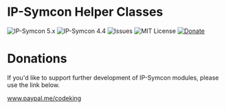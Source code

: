 # IP-Symcon Helper Classes
![IP-Symcon 5.x](https://img.shields.io/badge/IP--Symcon-5.x-blue.svg)
![IP-Symcon 4.4](https://img.shields.io/badge/IP--Symcon-4.4-blue.svg)
![Issues](https://img.shields.io/github/issues/CodeKing/de.codeking.symcon.helpers.svg)
![MIT License](https://img.shields.io/github/license/CodeKing/de.codeking.symcon.helpers.svg)
<a href="https://www.paypal.me/codeking" target="_blank">![Donate](https://img.shields.io/badge/Donate-Paypal-009cde.svg)</a>

# Donations
If you'd like to support further development of IP-Symcon modules, please use the link below.

<a href="https://www.paypal.me/codeking" target="_blank">www.paypal.me/codeking</a>

